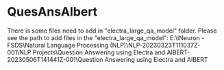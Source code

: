 # QuesAnsAlbert
There is some files need to add in "electra_large_qa_model" folder.
Please see the path to add files in the "electra_large_qa_model": 
E:\iNeuron -FSDS\Natural Language Processing (NLP)\NLP-20230323T111037Z-001\NLP Projects\Question Answering using Electra and AlBERT-20230506T141441Z-001\Question Answering using Electra and AlBERT
